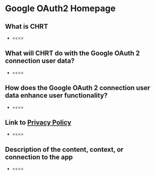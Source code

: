 # Google OAuth2 Homepage

## What is CHRT

- <<>>

## What will CHRT do with the Google OAuth 2 connection user data?

- <<>>

## How does the Google OAuth 2 connection user data enhance user functionality?

- <<>>

## Link to [Privacy Policy](https://chrt.com/privacy)

- <<>>

## Description of the content, context, or connection to the app

- <<>>
